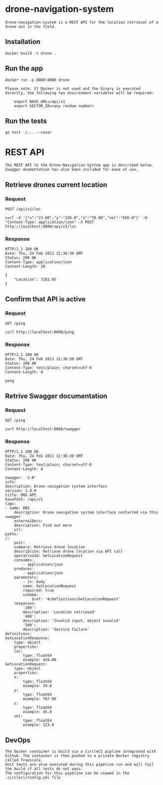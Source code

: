 # drone-navigation-system

    drone-navigation-system is a REST API for the location retrieval of a drone out in the field. 

## Installation

    docker build -t drone .

## Run the app

    docker run -p 8080:8080 drone

    Please note: If Docker is not used and the binary is executed directly, the following two environment variables will be required:

        export BASE_URL=/api/v1
        export SECTOR_ID=<any random number>

## Run the tests

    go test ./... --cover

# REST API

    The REST API to the Drone-Navigation-System app is described below.
    Swagger doumentation has also been included for ease of use.

## Retrieve drones current location

### Request

`POST /api/v1/loc`

    curl -d '{"x":"23.00","y":"326.0","z":"78.00","vel":"656.0"}' -H "Content-Type: application/json" -X POST http://localhost:8080/api/v1/loc

### Response

    HTTP/1.1 200 OK
    Date: Thu, 24 Feb 2011 12:36:30 GMT
    Status: 200 OK
    Content-Type: application/json
    Content-Length: 20

    {
        "Location": 7282.05
    }

## Confirm that API is active

### Request

`GET /ping`

    curl http://localhost:8080/ping

### Response

    HTTP/1.1 200 OK
    Date: Thu, 24 Feb 2011 12:36:30 GMT
    Status: 200 OK
    Content-Type: text/plain; charset=utf-8
    Content-Length: 4

    pong

## Retrive Swagger documentation

### Request

`GET /ping`

    curl http://localhost:8080/swagger

### Response

    HTTP/1.1 200 OK
    Date: Thu, 24 Feb 2011 12:36:30 GMT
    Status: 200 OK
    Content-Type: text/plain; charset=utf-8
    Content-Length: 4

    swagger: '2.0'
    info:
    description: Drone navigation system interface
    version: 1.0.0
    title: DNS API
    basePath: /api/v1
    tags:
    - name: DNS
        description: Drone navigation system interface contacted via this swagger
        externalDocs:
        description: Find out more
        url: 
    paths:
    /:
        post:
        summary: Retrieve drone location
        description: Retrieve drone location via API call
        operationId: GetLocationRequest
        consumes:
            - application/json
        produces:
            - application/json
        parameters:
            - in: body
            name: GetLocationRequest
            required: true
            schema:
                $ref: '#/definitions/GetLocationRequest'
        responses:
            '200':
            description: 'Location retrieved'
            '400':
            description: 'Invalid input, object invalid'
            '500':
            description: 'Service failure'
    definitions:
    GetLocationResponse:
        type: object
        properties:
        loc:
            type: float64
            example: 434.00
    GetLocationRequest:
        type: object
        properties:
        x:
            type: float64
            example: 34.0
        y:
            type: float64
            example: 767.00
        z:
            type: float64
            example: 45.0
        vel:
            type: float64
            example: 123.0


## DevOps

    The Docker container is build via a CircleCI pipline integrated with Github. The container is then pushed to a private Docker registry called Treescale.
    Unit tests are also executed during this pipeline run and will fail the build if all tests do not pass.
    The configuration for this pipeline can be viewed in the .circleci/config.yml file



